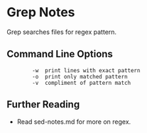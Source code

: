 Grep Notes
==========

Grep searches files for regex pattern.

## Command Line Options
```
        -w  print lines with exact pattern
        -o  print only matched pattern
        -v  compliment of pattern match
```

## Further Reading

- Read sed-notes.md for more on regex.
